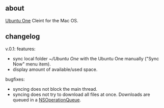 about
--------
[Ubuntu One](http://one.ubuntu.com/) Cleint for the Mac OS.

changelog
--------
v.0.1:
features:

* sync local folder _~/Ubuntu One_ with the Ubuntu One manually ("Sync Now" menu item).
* display amount of available/used space.

bugfixes:

* syncing does not block the main thread.
* syncing does not try to download all files at once. Downloads are queued in a [NSOperationQueue](http://developer.apple.com/library/mac/#documentation/Cocoa/Reference/NSOperationQueue_class/Reference/Reference.html).
